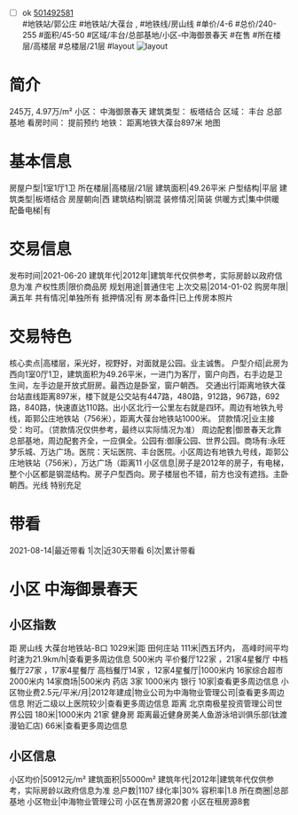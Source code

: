 - [ ] ok [501492581](https://bj.5i5j.com/ershoufang/501492581.html)  
 #地铁站/郭公庄 #地铁站/大葆台 ,  #地铁线/房山线
#单价/4-6 #总价/240-255 #面积/45-50   #区域/丰台/总部基地/小区-中海御景春天 #在售 #所在楼层/高楼层 #总楼层/21层 #layout 
![layout](http://image2a.5i5j.com/bdir/layout/235f8bb581a547558dbd0b44cf7e24a4.jpg_P5.jpg) 
# 简介 
 245万,  4.97万/m² 
小区： 中海御景春天
建筑类型： 板塔结合
区域： 丰台 总部基地
看房时间： 提前预约
地铁： 距离地铁大葆台897米 地图
# 基本信息 
 房屋户型|1室1厅1卫
所在楼层|高楼层/21层
建筑面积|49.26平米
户型结构|平层
建筑类型|板塔结合
房屋朝向|西
建筑结构|钢混
装修情况|简装
供暖方式|集中供暖
配备电梯|有
# 交易信息 
 发布时间|2021-06-20
建筑年代|2012年|建筑年代仅供参考，实际房龄以政府信息为准
产权性质|限价商品房
规划用途|普通住宅
上次交易|2014-01-02
购房年限|满五年
共有情况|单独所有
抵押情况|有
房本备件|已上传房本照片
# 交易特色 
 核心卖点|高楼层，采光好，视野好，对面就是公园。业主诚售。
户型介绍|此房为西向1室0厅1卫，建筑面积为49.26平米，一进门为客厅，窗户向西，右手边是卫生间，左手边是开放式厨房。最西边是卧室，窗户朝西。
交通出行|距离地铁大葆台站直线距离897米，楼下就是公交站有447路，480路，912路，967路，692路，840路，快速直达110路。出小区北行一公里左右就是四环。周边有地铁九号线，距郭公庄地铁站（756米），距离大葆台地铁站1000米。
贷款情况|业主接受：均可。（贷款情况仅供参考，最终以实际情况为准）
周边配套|御景春天北靠总部基地，周边配套齐全，一应俱全。公园有:御康公园、世界公园。商场有:永旺梦乐城、万达广场。医院：天坛医院、丰台医院。小区周边有地铁九号线，距郭公庄地铁站（756米），万达广场（距离11
小区信息|房子是2012年的房子，有电梯，整个小区都是钢混结构。房子户型西向。房子楼层也不错，前方也没有遮挡。主卧朝西。光线 特别充足
# 带看 
 2021-08-14|最近带看	 1|次|近30天带看	 6|次|累计带看
# 小区 中海御景春天
## 小区指数 
 距 房山线 大葆台地铁站-B口 1029米|距 田何庄站 111米|西五环内， 高峰时间平均时速为21.9km/h|查看更多周边信息
500米内 平价餐厅122家 ，21家4星餐厅
中档餐厅27家 ，17家4星餐厅
高档餐厅14家 ，12家4星餐厅|1000米内 16家综合超市
2000米内 14家商场|500米内 药店 3家
1000米内 银行 10家|查看更多周边信息
小区物业费2.5元/平米/月|2012年建成|物业公司为中海物业管理公司|查看更多周边信息
附近二级以上医院较少|查看更多周边信息
距离 北京南极星投资管理公司世界公园 180米|1000米内 21家 健身房
距离最近健身房美人鱼游泳培训俱乐部(钛渡漫铂汇店) 66米|查看更多周边信息
## 小区信息 
 小区均价|50912元/m²
建筑面积|55000m²
建筑年代|2012年|建筑年代仅供参考，实际房龄以政府信息为准
总户数|1107
绿化率|30%
容积率|1.8
所在商圈|总部基地
小区物业|中海物业管理公司
小区在售房源20套
小区在租房源8套
